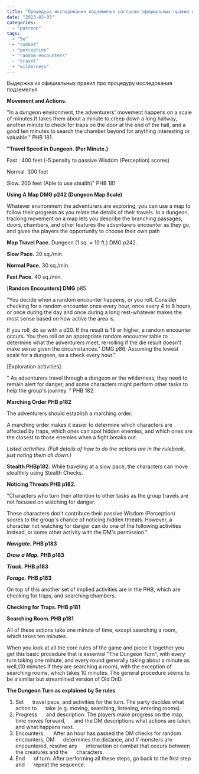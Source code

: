 ```yaml
---
title: "Процедура исследования подземелья согласно официальных правил пятой редакции"
date: "2023-03-03"
categories: 
  - "patreon"
tags: 
  - "5e"
  - "combat"
  - "perception"
  - "random-encounters"
  - "travel"
  - "wilderness"
---
```


Выдержка из официальных правил про процедуру исследования подземелья

**Movement and Actions.**

"In a dungeon environment, the adventurers' movement happens on a scale of minutes.It takes them about a minute to creep down a long hallway, another minute to check for traps on the door at the end of the hall, and a good ten minutes to search the chamber beyond for anything interesting or valuable." PHB 181.

**"Travel Speed in Dungeon. (Per Minute.)**

Fast . 400 feet (-5 penalty to passive Wisdom (Perception) scores)

Normal. 300 feet

Slow. 200 feet (Able to use stealth)" PHB 181

**Using A Map DMG p242 (Dungeon Map Scale)**

Whatever environment the adventurers are exploring, you can use a map to follow their progress as you relate the details of their travels. In a dungeon, tracking movement on a map lets you describe the branching passages, doors, chambers, and other features the adventurers encounter as they go, and gives the players the opportunity to choose their own path

**Map Travel Pace.** Dungeon (1 sq. = 10 ft.) DMG p242.

**Slow Pace.** 20 sq./min.

**Normal Pace.** 30 sq./min.

**Fast Pace.** 40 sq./min.

\[**Random Encounters\] DMG** p85

"You decide when a random encounter happens, or you roll. Consider checking for a random encounter once every hour, once every 4 to 8 hours, or once during the day and once during a long rest-whatever makes the most sense based on how active the area is.

If you roll, do so with a d20. If the result is 18 or higher, a random encounter occurs. You then roll on an appropriate random encounter table to determine what the adventurers meet, re-rolling if the die result doesn't make sense given the circumstances." DMG p86. Assuming the lowest scale for a dungeon, so a check every hour."

\[Exploration activities\]

" As adventurers travel through a dungeon or the wilderness, they need to remain alert for danger, and some characters might perform other tasks to help the group's journey. " PHB 182.

**Marching Order PHB p182**

The adventurers should establish a marching order.

A marching order makes it easier to determine which characters are affected by traps, which ones can spot hidden enemies, and which ones are the closest to those enemies when a fight breaks out.

_Listed activities. (Full details of how to do the actions are in the rulebook, just noting them all down.)_

**Stealth PHBp182.** While traveling at a slow pace, the characters can move stealthily using Stealth Checks.

**Noticing Threats PHB p182.**

"Characters who turn their attention to other tasks as the group travels are not focused on watching for danger.

These characters don't contribute their passive Wisdom (Perception) scores to the group's chance of noticing hidden threats. However, a character not watching for danger can do one of the following activities instead, or some other activity with the DM's permission."

_**Navigate.**_ **PHB p183**

_**Draw a Map.**_ **PHB p183**

_**Track.**_ **PHB p183**

_**Forage.**_ **PHB p183**

On top of this another set of implied activities are in the PHB, which are checking for traps, and searching chambers.

**Checking for Traps. PHB p181**

**Searching Room. PHB p181**

All of these actions take one minute of time, except searching a room, which takes ten minutes.

When you look at all the core rules of the game and piece it together you get this basic procedure that is essential "The Dungeon Turn", with every turn taking one minute, and every round generally taking about a minute as well,(10 minutes if they are searching a room), with the exception of searching rooms, which takes 10 minutes. The general procedure seems to be a similar but streamlined version of Old DnD.

**The Dungeon Turn as explained by 5e rules**

1. Set      travel pace, and activities for the turn. The party decides what action to      take (e.g. moving, searching, listening, entering rooms).
2. Progress      and description. The players make progress on the map, time moves forward,      and the DM descriptions what actions are taken and what happens next.
3. Encounters.      After an hour has passed the DM checks for random encounters, DM      determines the distance, and If monsters are encountered, resolve any      interaction or combat that occurs between the creatures and the      characters.
4. End      of turn. After performing all these steps, go back to the first step and      repeat the sequence.
